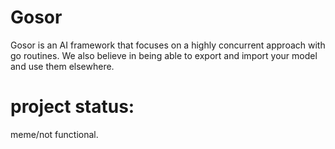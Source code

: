 # Gosor

Gosor is an AI framework that focuses on a highly concurrent approach with go routines. We also believe in being able to export and import your model and use them elsewhere. 


# project status: 
meme/not functional.